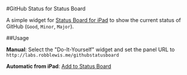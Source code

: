 #GitHub Status for Status Board

A simple widget for [Status Board for iPad](http://panic.com/statusboard) to show the current status of GitHub (`Good`, `Minor`, `Major`).

##Usage

**Manual**: Select the "Do-It-Yourself" widget and set the panel URL to `http://labs.robblewis.me/githubstatusboard`

**Automatic from iPad**: [Add to Status Board](panicboard://?http%3A%2F%2Flabs.robblewis.me%2Fgithubstatusboard%2F&panel=diy&sourceDisplayName=Github%20Status)